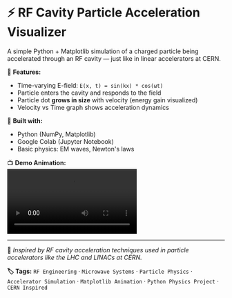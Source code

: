 # ⚡ RF Cavity Particle Acceleration Visualizer

A simple Python + Matplotlib simulation of a charged particle being accelerated through an RF cavity — just like in linear accelerators at CERN.

🎯 **Features:**
- Time-varying E-field: `E(x, t) = sin(kx) * cos(ωt)`
- Particle enters the cavity and responds to the field
- Particle dot **grows in size** with velocity (energy gain visualized)
- Velocity vs Time graph shows acceleration dynamics

🧠 **Built with:**
- Python (NumPy, Matplotlib)
- Google Colab (Jupyter Notebook)
- Basic physics: EM waves, Newton's laws

📺 **Demo Animation:**  
*![Demo](rf_acceleration.mp4)*

---

🔬 *Inspired by RF cavity acceleration techniques used in particle accelerators like the LHC and LINACs at CERN.*

**🏷 Tags:**
`RF Engineering` · `Microwave Systems` · `Particle Physics` · `Accelerator Simulation` · `Matplotlib Animation` · `Python Physics Project` · `CERN Inspired`
